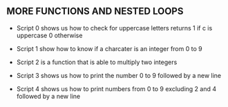 ## MORE FUNCTIONS AND NESTED LOOPS

* Script 0 shows us how to check for uppercase letters returns 1 if c is uppercase 0 otherwise

* Script 1 show how to know if a charcater is an integer from 0 to 9

* Script 2 is a function that is able to multiply two integers

* Script 3 shows us how to print the number 0 to 9 followed by a new line

* Script 4 shows us how to print numbers from 0 to 9 excluding 2 and 4 followed by a new line    
